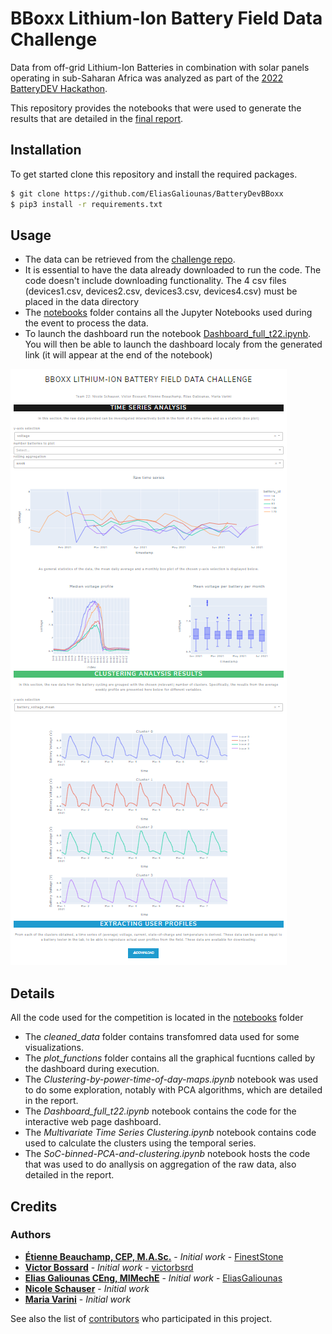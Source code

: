 # BBoxx Lithium-Ion Battery Field Data Challenge
Data from off-grid Lithium-Ion Batteries in combination with solar panels operating in sub-Saharan Africa was analyzed as part of the [2022 BatteryDEV Hackathon](https://github.com/BatteryDEV/Field-Data-Challenge-Template-Public).

This repository provides the notebooks that were used to generate the results that are detailed in the [final report](https://github.com/EliasGaliounas/BatteryDevBBoxx/blob/main/Report.pdf).

## Installation
To get started clone this repository and install the required packages.

```sh
$ git clone https://github.com/EliasGaliounas/BatteryDevBBoxx
$ pip3 install -r requirements.txt
```

## Usage
* The data can be retrieved from the [challenge repo](https://github.com/BatteryDEV/Field-Data-Challenge-Template-Public#data-files).
* It is essential to have the data already downloaded to run the code. The code doesn't include downloading functionality. The 4 csv files (devices1.csv, devices2.csv, devices3.csv, devices4.csv) must be placed in the data directory
* The [notebooks](https://github.com/BatteryDEV/dev22-team-eemnv/tree/main/notebooks) folder contains all the Jupyter Notebooks used during the event to process the data.
* To launch the dashboard run the notebook [Dashboard_full_t22.ipynb](https://github.com/BatteryDEV/dev22-team-eemnv/blob/main/notebooks/Dashboard_full_t22.ipynb). You will then be able to launch the dashboard localy from the generated link (it will appear at the end of the notebook)

<img src="images/dashboard_snip.png"/>

## Details
All the code used for the competition is located in the [notebooks](https://github.com/EliasGaliounas/BatteryDevBBoxx/tree/main/notebooks) folder
- The *cleaned_data* folder contains transfomred data used for some visualizations.
- The *plot_functions* folder contains all the graphical fucntions called by the dashboard during execution.
- The *Clustering-by-power-time-of-day-maps.ipynb* notebook was used to do some exploration, notably with PCA algorithms, which are detailed in the report.
- The *Dashboard_full_t22.ipynb* notebook contains the code for the interactive web page dashboard.
- The *Multivariate Time Series Clustering.ipynb* notebook contains code used to calculate the clusters using the temporal series.
- The *SoC-binned-PCA-and-clustering.ipynb* notebook hosts the code that was used to do anallysis on aggregation of the raw data, also detailed in the report.

## Credits
### Authors
* **[Étienne Beauchamp, CEP, M.A.Sc.](https://www.linkedin.com/in/beauchamp-etienne/)** - *Initial work* - [FinestStone](https://github.com/FinestStone)
* **[Victor Bossard](https://www.linkedin.com/in/victor-bossard/)** - *Initial work* - [victorbsrd](https://github.com/victorbsrd)
* **[Elias Galiounas CEng, MIMechE](https://www.linkedin.com/in/elias-galiounas/)** - *Initial work* - [EliasGaliounas](https://github.com/EliasGaliounas)
* **[Nicole Schauser](https://www.linkedin.com/in/nicoleschauser/)** - *Initial work*
* **[Maria Varini](https://www.linkedin.com/in/maria-varini-58696981/)** - *Initial work*


See also the list of [contributors](https://github.com/EliasGaliounas/BatteryDevBBoxx/graphs/contributors) who participated in this project.